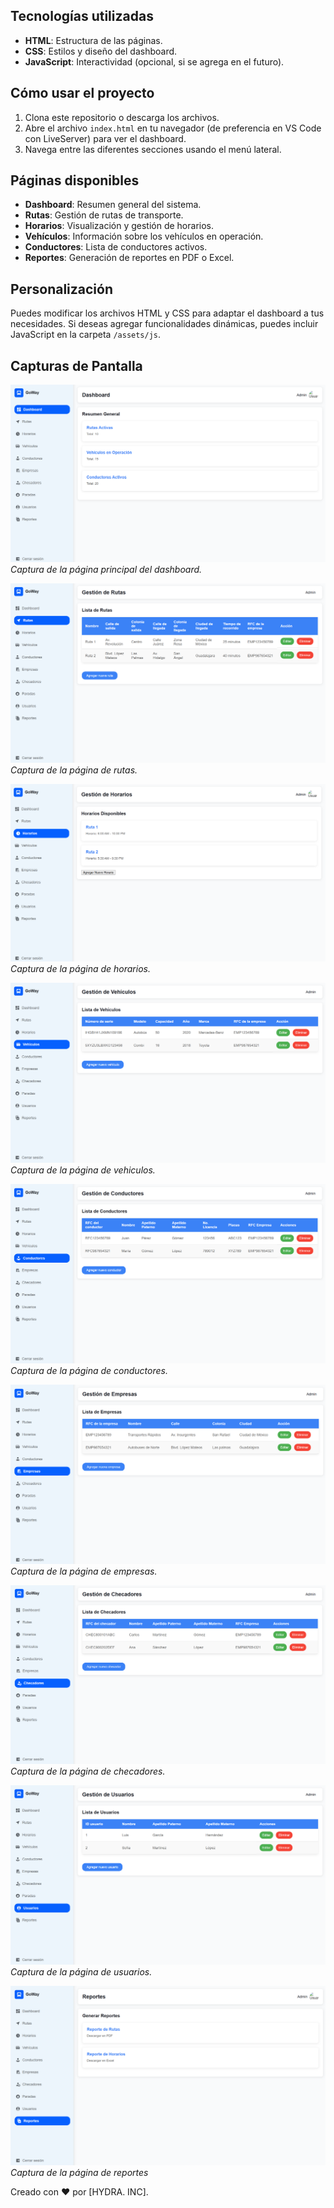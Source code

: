
## Tecnologías utilizadas

- **HTML**: Estructura de las páginas.
- **CSS**: Estilos y diseño del dashboard.
- **JavaScript**: Interactividad (opcional, si se agrega en el futuro).

## Cómo usar el proyecto

1. Clona este repositorio o descarga los archivos.
2. Abre el archivo `index.html` en tu navegador (de preferencia en VS Code con LiveServer) para ver el dashboard.
3. Navega entre las diferentes secciones usando el menú lateral.

## Páginas disponibles

- **Dashboard**: Resumen general del sistema.
- **Rutas**: Gestión de rutas de transporte.
- **Horarios**: Visualización y gestión de horarios.
- **Vehículos**: Información sobre los vehículos en operación.
- **Conductores**: Lista de conductores activos.
- **Reportes**: Generación de reportes en PDF o Excel.

## Personalización

Puedes modificar los archivos HTML y CSS para adaptar el dashboard a tus necesidades. Si deseas agregar funcionalidades dinámicas, puedes incluir JavaScript en la carpeta `/assets/js`.

## Capturas de Pantalla

![Dashboard](assets/images/dashboard.png)  
*Captura de la página principal del dashboard.*

![Rutas](assets/images/rutas.png)  
*Captura de la página de rutas.*

![Horarios](assets/images/horarios.png)  
*Captura de la página de horarios.*

![Vehiculos](assets/images/vehiculos.png)  
*Captura de la página de vehiculos.*

![Conductores](assets/images/conductores.png)  
*Captura de la página de conductores.*

![Empresas](assets/images/empresas.png)  
*Captura de la página de empresas.*

![Checadores](assets/images/checadores.png)  
*Captura de la página de checadores.*

![Usuarios](assets/images/usuarios.png)  
*Captura de la página de usuarios.*

![Reportes](assets/images/reportes.png)  
*Captura de la página de reportes*


Creado con ❤️ por [HYDRA. INC].
